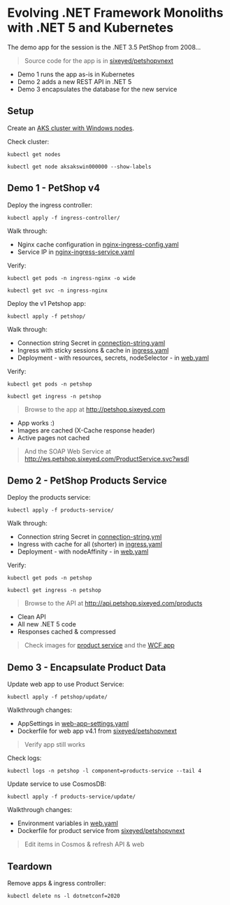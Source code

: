 # Evolving .NET Framework Monoliths with .NET 5 and Kubernetes

The demo app for the session is the .NET 3.5 PetShop from 2008...

> Source code for the app is in [sixeyed/petshopvnext](https://github.com/sixeyed/petshopvnext/tree/dotnetconf2020)

- Demo 1 runs the app as-is in Kubernetes
- Demo 2 adds a new REST API in .NET 5
- Demo 3 encapsulates the database for the new service

## Setup

Create an [AKS cluster with Windows nodes](azure.md).

Check cluster:

```
kubectl get nodes

kubectl get node aksakswin000000 --show-labels
```

## Demo 1 - PetShop v4

Deploy the ingress controller:

```
kubectl apply -f ingress-controller/
```

Walk through: 

- Nginx cache configuration in [nginx-ingress-config.yaml](./ingress-controller/nginx-ingress-config.yaml)
- Service IP in [nginx-ingress-service.yaml](./ingress-controller/nginx-ingress-service.yaml)

Verify:

```
kubectl get pods -n ingress-nginx -o wide

kubectl get svc -n ingress-nginx
```

Deploy the v1 Petshop app:

```
kubectl apply -f petshop/
```

Walk through: 

- Connection string Secret in [connection-string.yaml](./petshop/web-connection-string.yaml)
- Ingress with sticky sessions & cache in [ingress.yaml](./petshop/web-ingress.yaml)
- Deployment - with resources, secrets, nodeSelector - in [web.yaml](./petshop/web.yaml)

Verify:

```
kubectl get pods -n petshop

kubectl get ingress -n petshop
```

> Browse to the app at http://petshop.sixeyed.com

- App works :)
- Images are cached (X-Cache response header)
- Active pages not cached 

> And the SOAP Web Service at http://ws.petshop.sixeyed.com/ProductService.svc?wsdl

## Demo 2 - PetShop Products Service

Deploy the products service:

```
kubectl apply -f products-service/
```

Walk through: 

- Connection string Secret in [connection-string.yml](./products-service/connection-string.yaml)
- Ingress with cache for all (shorter) in [ingress.yaml](./products-service/ingress.yaml)
- Deployment - with nodeAffinity - in [web.yaml](./products-service/web.yaml)

Verify:

```
kubectl get pods -n petshop

kubectl get ingress -n petshop
```

> Browse to the API at http://api.petshop.sixeyed.com/products

- Clean API
- All new .NET 5 code
- Responses cached & compressed

> Check images for [product service](https://hub.docker.com/r/sixeyed/petshop-products-service/tags) and the [WCF app](https://hub.docker.com/r/sixeyed/petshop-webservice/tags)


## Demo 3 - Encapsulate Product Data


Update web app to use Product Service:

```
kubectl apply -f petshop/update/
```

Walkthrough changes:

- AppSettings in [web-app-settings.yaml](./petshop/update/web-app-settings.yaml)
- Dockerfile for web app v4.1 from [sixeyed/petshopvnext]()

> Verify app still works

Check logs:

```
kubectl logs -n petshop -l component=products-service --tail 4
```

Update service to use CosmosDB:

```
kubectl apply -f products-service/update/
```

Walkthrough changes:

- Environment variables in [web.yaml](./products-service/update/web.yaml)
- Dockerfile for  product service from [sixeyed/petshopvnext]()

> Edit items in Cosmos & refresh API & web

## Teardown

Remove apps & ingress controller:

```
kubectl delete ns -l dotnetconf=2020
```